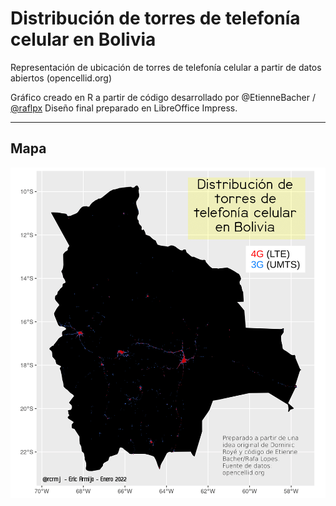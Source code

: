 # Distribución de torres de telefonía celular en Bolivia

Representación de ubicación de torres de telefonía celular a partir de datos abiertos (opencellid.org)

Gráfico creado en R a partir de código desarrollado por @EtienneBacher / [@raflpx](https://github.com/rafalopespx/cell_towers_br)
Diseño final preparado en LibreOffice Impress.

---

## Mapa

![](mapa_torres_celular_Bolivia.png)
